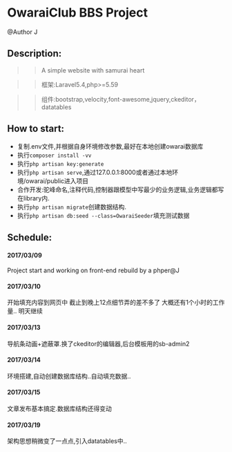 OwaraiClub BBS Project
===

@Author J

Description:
---
>>	A simple website with samurai heart

>>	框架:Laravel5.4,php>=5.59

>>	组件:bootstrap,velocity,font-awesome,jquery,ckeditor，datatables

How to start:
---
*	复制.env文件,并根据自身环境修改参数,最好在本地创建owarai数据库
*	执行`composer install -vv`
*	执行`php artisan key:generate`
*	执行`php artisan serve`,通过127.0.0.1:8000或者通过本地环境/owarai/public进入项目
*	合作开发:驼峰命名,注释代码,控制器跟模型中写最少的业务逻辑,业务逻辑都写在library内.
*	执行`php artisan migrate`创建数据结构.
*	执行`php artisan db:seed --class=OwaraiSeeder`填充测试数据

Schedule:
---
####	2017/03/09

Project start and working on front-end rebuild by a phper@J
	
####	2017/03/10

开始填充内容到网页中
截止到晚上12点细节弄的差不多了 大概还有1个小时的工作量.. 明天继续

####	2017/03/13

导航条动画+遮蔽罩.换了ckeditor的编辑器,后台模板用的sb-admin2


####	2017/03/14
环境搭建,自动创建数据库结构..自动填充数据..

####	2017/03/15
文章发布基本搞定.数据库结构还得变动

####	2017/03/19
架构思想稍微变了一点点,引入datatables中..
